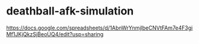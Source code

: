 # deathball-afk-simulation

https://docs.google.com/spreadsheets/d/1AbnWrYnmjlbeCNVtFAm7e4F3giMf1JKjQkzSjBeoUQ4/edit?usp=sharing
